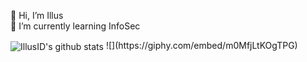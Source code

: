 👋 Hi, I’m Illus \
🌱 I’m currently learning InfoSec

<img align="center" src="https://github-readme-stats.vercel.app/api?username=IllusID&show_icons=true&theme=light&line_height=27" alt="IllusID's github stats"/>
![](https://giphy.com/embed/m0MfjLtKOgTPG)
